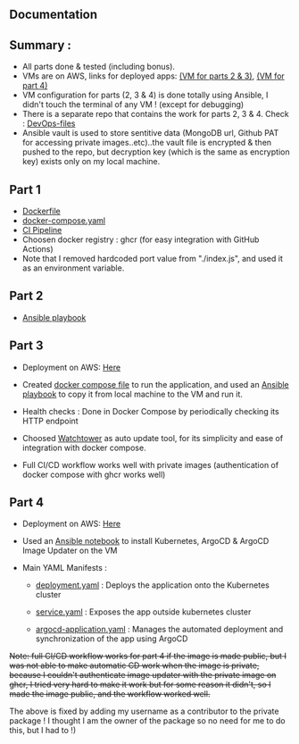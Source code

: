 ## Documentation

## Summary :

- All parts done & tested (including bonus).
- VMs are on AWS, links for deployed apps: [(VM for parts 2 & 3)](http://13.61.180.46:4000/), [(VM for part 4)](http://16.171.253.238:30080/)
- VM configuration for parts (2, 3 & 4) is done totally using Ansible, I didn't touch the terminal of any VM ! (except for debugging)
- There is a separate repo that contains the work for parts 2, 3 & 4. Check : [DevOps-files](https://github.com/hosain-ghoraba/devops-ansible-playbooks)
- Ansible vault is used to store sentitive data (MongoDB url, Github PAT for accessing private images..etc)..the vault file is encrypted & then pushed to the repo, but decryption key (which is the same as encryption key) exists only on my local machine.

## Part 1

- [Dockerfile](./Dockerfile)
- [docker-compose.yaml](./compose.yaml)
- [CI Pipeline](./.github/workflows/ci-pipeline.yml)
- Choosen docker registry : ghcr (for easy integration with GitHub Actions)
- Note that I removed hardcoded port value from "./index.js", and used it as an environment variable.

## Part 2

- [Ansible playbook](https://github.com/hosain-ghoraba/devops-ansible-playbooks/blob/main/part-2/part2-install-docker.yml)

## Part 3

- Deployment on AWS: [Here](http://13.61.180.46:4000/)
- Created [docker compose file](https://github.com/hosain-ghoraba/devops-ansible-playbooks/blob/main/part-3/part3-compose.yaml) to run the application, and used an [Ansible playbook](https://github.com/hosain-ghoraba/devops-ansible-playbooks/blob/main/part-3/part3-deploy_app.yml) to copy it from local machine to the VM and run it.

- Health checks : Done in Docker Compose by periodically checking its HTTP endpoint

- Choosed [Watchtower](https://containrrr.dev/watchtower/) as auto update tool, for its simplicity and ease of integration with docker compose.

- Full CI/CD workflow works well with private images (authentication of docker compose with ghcr works well)

## Part 4

- Deployment on AWS: [Here](http://16.171.253.238:30080/)

- Used an [Ansible notebook](https://github.com/hosain-ghoraba/devops-ansible-playbooks/blob/main/part-4/part4-kubernetes.yml) to install Kubernetes, ArgoCD & ArgoCD Image Updater on the VM

- Main YAML Manifests :

  - [deployment.yaml](https://github.com/hosain-ghoraba/devops-ansible-playbooks/blob/main/part-4/todo-list-k8s-manifests/deployment.yaml) : Deploys the application onto the Kubernetes cluster

  - [service.yaml](https://github.com/hosain-ghoraba/devops-ansible-playbooks/blob/main/part-4/todo-list-k8s-manifests/service.yaml) : Exposes the app outside kubernetes cluster

  - [argocd-application.yaml](https://github.com/hosain-ghoraba/devops-ansible-playbooks/blob/main/part-4/todo-list-k8s-manifests/argocd-application.yaml) : Manages the automated deployment and synchronization of the app using ArgoCD

~~Note: full CI/CD workflow works for part 4 if the image is made public, but I was not able to make automatic CD work when the image is private, because I couldn't authenticate image updater with the private image on ghcr, I tried very hard to make it work but for some reason it didn't, so I made the image public, and the workflow worked well.~~

The above is fixed by adding my username as a contributor to the private package ! I thought I am the owner of the package so no need for me to do this, but I had to !)
